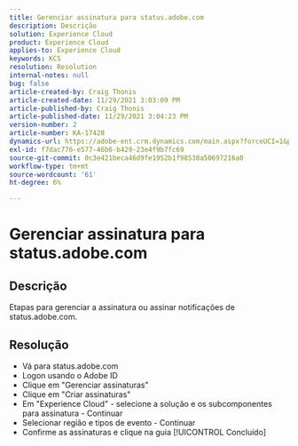 ```yaml
---
title: Gerenciar assinatura para status.adobe.com
description: Descrição
solution: Experience Cloud
product: Experience Cloud
applies-to: Experience Cloud
keywords: KCS
resolution: Resolution
internal-notes: null
bug: false
article-created-by: Craig Thonis
article-created-date: 11/29/2021 3:03:09 PM
article-published-by: Craig Thonis
article-published-date: 11/29/2021 3:04:23 PM
version-number: 2
article-number: KA-17428
dynamics-url: https://adobe-ent.crm.dynamics.com/main.aspx?forceUCI=1&pagetype=entityrecord&etn=knowledgearticle&id=67a8f273-2551-ec11-8c62-00224804ee0d
exl-id: f7dac776-e577-46b6-b429-23e4f9b7fc69
source-git-commit: 0c3e421beca46d9fe1952b1f98538a50697216a0
workflow-type: tm+mt
source-wordcount: '61'
ht-degree: 6%

---
```


# Gerenciar assinatura para status.adobe.com

## Descrição


Etapas para gerenciar a assinatura ou assinar notificações de status.adobe.com.


## Resolução


- Vá para status.adobe.com
- Logon usando o Adobe ID
- Clique em &quot;Gerenciar assinaturas&quot;
- Clique em &quot;Criar assinaturas&quot;
- Em &quot;Experience Cloud&quot; - selecione a solução e os subcomponentes para assinatura - Continuar
- Selecionar região e tipos de evento - Continuar
- Confirme as assinaturas e clique na guia [!UICONTROL Concluído]
